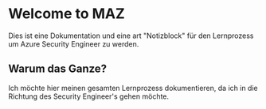 # Welcome to MAZ



Dies ist eine Dokumentation und eine art "Notizblock" für den Lernprozess um Azure Security Engineer zu werden.

## Warum das Ganze?

Ich möchte hier meinen gesamten Lernprozess dokumentieren, da ich in die Richtung des Security Engineer's gehen möchte.
